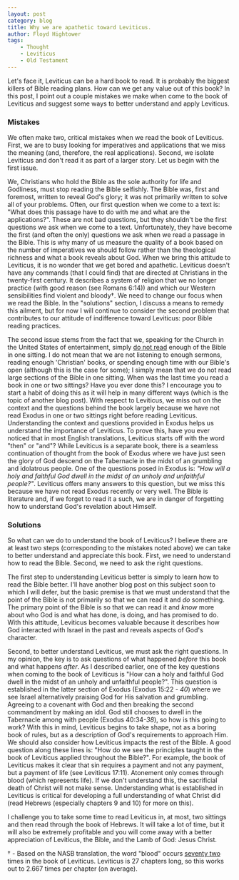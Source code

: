 ```yaml
---
layout: post
category: blog
title: Why we are apathetic toward Leviticus.
author: Floyd Hightower
tags:
    - Thought
    - Leviticus
    - Old Testament
---
```


Let's face it, Leviticus can be a hard book to read. It is probably the biggest killers of Bible reading plans. How can we get any value out of this book? In this post, I point out a couple mistakes we make when come to the book of Leviticus and suggest some ways to better understand and apply Leviticus.

### Mistakes

We often make two, critical mistakes when we read the book of Leviticus. First, we are to busy looking for imperatives and applications that we miss the meaning (and, therefore, the real applications). Second, we isolate Leviticus and don't read it as part of a larger story. Let us begin with the first issue.

We, Christians who hold the Bible as the sole authority for life and Godliness, must stop reading the Bible selfishly. The Bible was, first and foremost, written to reveal God's glory; it was not primarily written to solve all of your problems. Often, our first question when we come to a text is: "What does this passage have to do with me and what are the applications?". These are not bad questions, but they shouldn't be the first questions we ask when we come to a text. Unfortunately, they have become the first (and often the only) questions we ask when we read a passage in the Bible. This is why many of us measure the quality of a book based on the number of imperatives we should follow rather than the theological richness and what a book reveals about God. When we bring this attitude to Leviticus, it is no wonder that we get bored and apathetic. Leviticus doesn't have any commands (that I could find) that are directed at Christians in the twenty-first century. It describes a system of religion that we no longer practice (with good reason (see Romans 6:14)) and which our Western sensibilities find violent and bloody†. We need to change our focus when we read the Bible. In the "solutions" section, I discuss a means to remedy this ailment, but for now I will continue to consider the second problem that contributes to our attitude of indifference toward Leviticus: poor Bible reading practices.

The second issue stems from the fact that we, speaking for the Church in the United States of entertainment, simply [do not read](fhightower.github.io/2017/09/books-love-reading/) enough of the Bible in one sitting. I do not mean that we are not listening to enough sermons, reading enough 'Christian' books, or spending enough time with our Bible's open (although this is the case for some); I simply mean that we do not read large sections of the Bible in one sitting. When was the last time you read a book in one or two sittings? Have you ever done this? I encourage you to start a habit of doing this as it will help in many different ways (which is the topic of another blog post). With respect to Leviticus, we miss out on the context and the questions behind the book largely because we have not read Exodus in one or two sittings right before reading Leviticus. Understanding the context and questions provided in Exodus helps us understand the importance of Leviticus. To prove this, have you ever noticed that in most English translations, Leviticus starts off with the word "then" or "and"? While Leviticus is a separate book, there is a seamless continuation of thought from the book of Exodus where we have just seen the glory of God descend on the Tabernacle in the midst of an grumbling and idolatrous people. One of the questions posed in Exodus is: *"How will a holy and faithful God dwell in the midst of an unholy and unfaithful people?"*. Leviticus offers many answers to this question, but we miss this because we have not read Exodus recently or very well. The Bible is literature and, if we forget to read it a such, we are in danger of forgetting how to understand God's revelation about Himself.

### Solutions

So what can we do to understand the book of Leviticus? I believe there are at least two steps (corresponding to the mistakes noted above) we can take to better understand and appreciate this book. First, we need to understand how to read the Bible. Second, we need to ask the right questions.

The first step to understanding Leviticus better is simply to learn how to read the Bible better. I'll have another blog post on this subject soon to which I will defer, but the basic premise is that we must understand that the point of the Bible is not primarily so that we can read it and *do* something. The primary point of the Bible is so that we can read it and *know* more about who God is and what has done, is doing, and has promised to do. With this attitude, Leviticus becomes valuable because it describes how God interacted with Israel in the past and reveals aspects of God's character.

Second, to better understand Leviticus, we must ask the right questions. In my opinion, the key is to ask questions of what happened *before* this book and what happens *after*. As I described earlier, one of the key questions when coming to the book of Leviticus is "How can a holy and faithful God dwell in the midst of an unholy and unfaithful people?". This question is established in the latter section of Exodus (Exodus 15:22 - *40*) where we see Israel alternatively praising God for His salvation and grumbling. Agreeing to a covenant with God and then breaking the second commandment by making an idol. God still chooses to dwell in the Tabernacle among with people (Exodus 40:34-*38*), so how is this going to work? With this in mind, Leviticus begins to take shape, not as a boring book of rules, but as a description of God's requirements to approach Him. We should also consider how Leviticus impacts the rest of the Bible. A good question along these lines is: "How do we see the principles taught in the book of Leviticus applied throughout the Bible?". For example, the book of Leviticus makes it clear that sin requires a payment and not any payment, but a payment of life (see Leviticus 17:11). Atonement only comes through blood (which represents life). If we don't understand this, the sacrificial death of Christ will not make sense. Understanding what is established in Leviticus is critical for developing a full understanding of what Christ did (read Hebrews (especially chapters 9 and 10) for more on this).

I challenge you to take some time to read Leviticus in, at most, two sittings and then read through the book of Hebrews. It will take a lot of time, but it will also be extremely profitable and you will come away with a better appreciation of Leviticus, the Bible, and the Lamb of God: Jesus Christ.

† - Based on the NASB translation, the word "blood" occurs [seventy two](https://www.Biblegateway.com/quicksearch/?qs_version=NASB&quicksearch=blood&begin=3&end=3) times in the book of Leviticus. Leviticus is 27 chapters long, so this works out to 2.667 times per chapter (on average).
